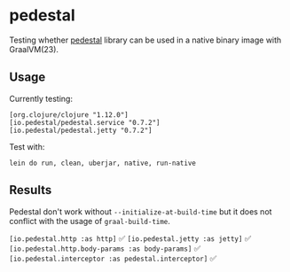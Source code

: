 # pedestal

Testing whether [pedestal](https://github.com/pedestal/pedestal) library can be used in a native binary image with
GraalVM(23).

## Usage

Currently testing:

    [org.clojure/clojure "1.12.0"]
    [io.pedestal/pedestal.service "0.7.2"]
    [io.pedestal/pedestal.jetty "0.7.2"]

Test with:

    lein do run, clean, uberjar, native, run-native

## Results

Pedestal don't work without `--initialize-at-build-time` but it does not conflict with the usage of `graal-build-time`.

`[io.pedestal.http :as http]` :white_check_mark:
`[io.pedestal.jetty :as jetty]` :white_check_mark:
`[io.pedestal.http.body-params :as body-params]` :white_check_mark:
`[io.pedestal.interceptor :as pedestal.interceptor]` :white_check_mark:

